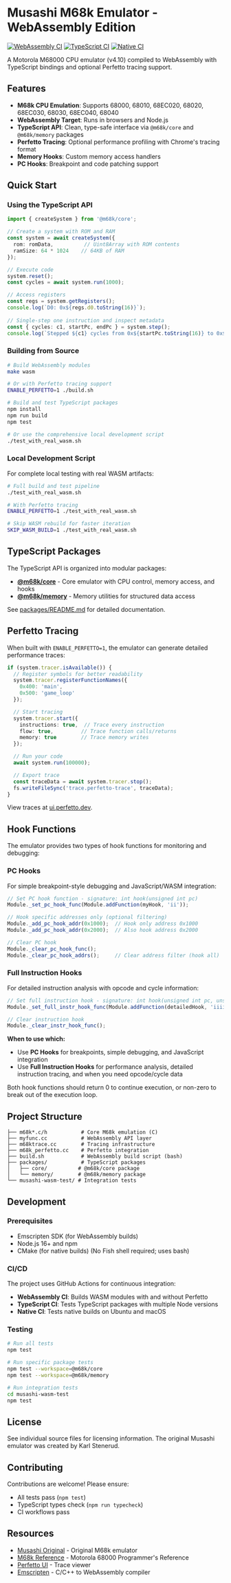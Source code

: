 # Musashi M68k Emulator - WebAssembly Edition

[![WebAssembly CI](https://github.com/mblsha/Musashi/actions/workflows/wasm-ci.yml/badge.svg)](https://github.com/mblsha/Musashi/actions/workflows/wasm-ci.yml)
[![TypeScript CI](https://github.com/mblsha/Musashi/actions/workflows/typescript-ci.yml/badge.svg)](https://github.com/mblsha/Musashi/actions/workflows/typescript-ci.yml)
[![Native CI](https://github.com/mblsha/Musashi/actions/workflows/native-ci.yml/badge.svg)](https://github.com/mblsha/Musashi/actions/workflows/native-ci.yml)

A Motorola M68000 CPU emulator (v4.10) compiled to WebAssembly with TypeScript bindings and optional Perfetto tracing support.

## Features

- **M68k CPU Emulation**: Supports 68000, 68010, 68EC020, 68020, 68EC030, 68030, 68EC040, 68040
- **WebAssembly Target**: Runs in browsers and Node.js
- **TypeScript API**: Clean, type-safe interface via `@m68k/core` and `@m68k/memory` packages
- **Perfetto Tracing**: Optional performance profiling with Chrome's tracing format
- **Memory Hooks**: Custom memory access handlers
- **PC Hooks**: Breakpoint and code patching support

## Quick Start

### Using the TypeScript API

```typescript
import { createSystem } from '@m68k/core';

// Create a system with ROM and RAM
const system = await createSystem({
  rom: romData,          // Uint8Array with ROM contents
  ramSize: 64 * 1024    // 64KB of RAM
});

// Execute code
system.reset();
const cycles = await system.run(1000);

// Access registers
const regs = system.getRegisters();
console.log(`D0: 0x${regs.d0.toString(16)}`);
 
// Single-step one instruction and inspect metadata
const { cycles: c1, startPc, endPc } = system.step();
console.log(`Stepped ${c1} cycles from 0x${startPc.toString(16)} to 0x${endPc.toString(16)}`);
```

### Building from Source

```bash
# Build WebAssembly modules
make wasm

# Or with Perfetto tracing support
ENABLE_PERFETTO=1 ./build.sh

# Build and test TypeScript packages
npm install
npm run build
npm test

# Or use the comprehensive local development script
./test_with_real_wasm.sh
```

### Local Development Script

For complete local testing with real WASM artifacts:

```bash
# Full build and test pipeline
./test_with_real_wasm.sh

# With Perfetto tracing
ENABLE_PERFETTO=1 ./test_with_real_wasm.sh

# Skip WASM rebuild for faster iteration
SKIP_WASM_BUILD=1 ./test_with_real_wasm.sh
```

## TypeScript Packages

The TypeScript API is organized into modular packages:

- **[@m68k/core](packages/core)** - Core emulator with CPU control, memory access, and hooks
- **[@m68k/memory](packages/memory)** - Memory utilities for structured data access

See [packages/README.md](packages/README.md) for detailed documentation.

## Perfetto Tracing

When built with `ENABLE_PERFETTO=1`, the emulator can generate detailed performance traces:

```typescript
if (system.tracer.isAvailable()) {
  // Register symbols for better readability
  system.tracer.registerFunctionNames({
    0x400: 'main',
    0x500: 'game_loop'
  });

  // Start tracing
  system.tracer.start({
    instructions: true,  // Trace every instruction
    flow: true,         // Trace function calls/returns
    memory: true        // Trace memory writes
  });

  // Run your code
  await system.run(100000);

  // Export trace
  const traceData = await system.tracer.stop();
  fs.writeFileSync('trace.perfetto-trace', traceData);
}
```

View traces at [ui.perfetto.dev](https://ui.perfetto.dev).

## Hook Functions

The emulator provides two types of hook functions for monitoring and debugging:

### PC Hooks
For simple breakpoint-style debugging and JavaScript/WASM integration:

```javascript
// Set PC hook function - signature: int hook(unsigned int pc)
Module._set_pc_hook_func(Module.addFunction(myHook, 'ii'));

// Hook specific addresses only (optional filtering)
Module._add_pc_hook_addr(0x1000);  // Hook only address 0x1000
Module._add_pc_hook_addr(0x2000);  // Also hook address 0x2000

// Clear PC hook
Module._clear_pc_hook_func();
Module._clear_pc_hook_addrs();     // Clear address filter (hook all)
```

### Full Instruction Hooks
For detailed instruction analysis with opcode and cycle information:

```javascript
// Set full instruction hook - signature: int hook(unsigned int pc, unsigned int ir, unsigned int cycles)
Module._set_full_instr_hook_func(Module.addFunction(detailedHook, 'iiii'));

// Clear instruction hook
Module._clear_instr_hook_func();
```

**When to use which:**
- Use **PC Hooks** for breakpoints, simple debugging, and JavaScript integration
- Use **Full Instruction Hooks** for performance analysis, detailed instruction tracing, and when you need opcode/cycle data

Both hook functions should return 0 to continue execution, or non-zero to break out of the execution loop.

## Project Structure

```
├── m68k*.c/h           # Core M68k emulation (C)
├── myfunc.cc           # WebAssembly API layer
├── m68ktrace.cc        # Tracing infrastructure
├── m68k_perfetto.cc    # Perfetto integration
├── build.sh            # WebAssembly build script (bash)
├── packages/           # TypeScript packages
│   ├── core/          # @m68k/core package
│   └── memory/        # @m68k/memory package
└── musashi-wasm-test/ # Integration tests
```

## Development

### Prerequisites

- Emscripten SDK (for WebAssembly builds)
- Node.js 16+ and npm
- CMake (for native builds)
  (No Fish shell required; uses bash)

### CI/CD

The project uses GitHub Actions for continuous integration:

- **WebAssembly CI**: Builds WASM modules with and without Perfetto
- **TypeScript CI**: Tests TypeScript packages with multiple Node versions
- **Native CI**: Tests native builds on Ubuntu and macOS

### Testing

```bash
# Run all tests
npm test

# Run specific package tests
npm test --workspace=@m68k/core
npm test --workspace=@m68k/memory

# Run integration tests
cd musashi-wasm-test
npm test
```

## License

See individual source files for licensing information. The original Musashi emulator was created by Karl Stenerud.

## Contributing

Contributions are welcome! Please ensure:
- All tests pass (`npm test`)
- TypeScript types check (`npm run typecheck`)
- CI workflows pass

## Resources

- [Musashi Original](https://github.com/kstenerud/Musashi) - Original M68k emulator
- [M68k Reference](https://www.nxp.com/docs/en/reference-manual/M68000PRM.pdf) - Motorola 68000 Programmer's Reference
- [Perfetto UI](https://ui.perfetto.dev) - Trace viewer
- [Emscripten](https://emscripten.org) - C/C++ to WebAssembly compiler
